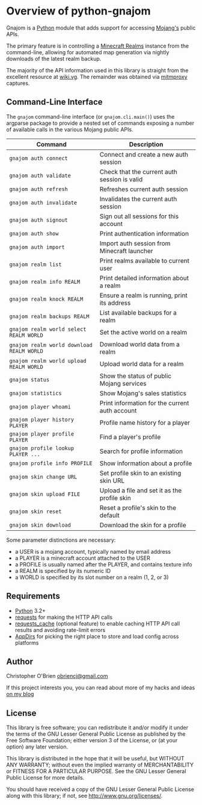 # Overview of python-gnajom

Gnajom is a [Python] module that adds support for accessing [Mojang's]
public APIs.

The primary feature is in controlling a [Minecraft Realms] instance
from the command-line, allowing for automated map generation via
nightly downloads of the latest realm backup.

[Python]: https://www.python.org

[Mojang's]: http://mojang.com

[Minecraft Realms]: http://minecraft.net/realms

The majority of the API information used in this library is straight
from the excellent resource at [wiki.vg](http://wiki.vg). The remainder was
obtained via [mitmproxy](https://mitmproxy.org/) captures.


## Command-Line Interface

The `gnajom` command-line interface (or `gnajom.cli.main()`) uses the
argparse package to provide a nested set of commands exposing a
number of available calls in the various Mojang public APIs.

| Command  | Description  |
|----------|--------------|
|`gnajom auth connect` |Connect and create a new auth session |
|`gnajom auth validate` |Check that the current auth session is valid |
|`gnajom auth refresh` |Refreshes current auth session |
|`gnajom auth invalidate` |Invalidates the current auth session |
|`gnajom auth signout`  |Sign out all sessions for this account |
|`gnajom auth show` |Print authentication information |
|`gnajom auth import` |Import auth session from Minecraft launcher |
|`gnajom realm list` |Print realms available to current user |
|`gnajom realm info REALM` |Print detailed information about a realm |
|`gnajom realm knock REALM` |Ensure a realm is running, print its address |
|`gnajom realm backups REALM` |List available backups for a realm |
|`gnajom realm world select REALM WORLD` |Set the active world on a realm |
|`gnajom realm world download REALM WORLD` |Download world data from a realm |
|`gnajom realm world upload REALM WORLD` |Upload world data for a realm |
|`gnajom status` |Show the status of public Mojang services |
|`gnajom statistics` |Show Mojang's sales statistics |
|`gnajom player whoami` |Print information for the current auth account |
|`gnajom player history PLAYER` |Profile name history for a player |
|`gnajom player profile PLAYER` |Find a player's profile |
|`gnajom profile lookup PLAYER ...` |Search for profile information |
|`gnajom profile info PROFILE` |Show information about a profile |
|`gnajom skin change URL` |Set profile skin to an existing skin URL |
|`gnajom skin upload FILE` |Upload a file and set it as the profile skin |
|`gnajom skin reset` |Reset a profile's skin to the default |
|`gnajom skin download` |Download the skin for a profile |

Some parameter distinctions are necessary:

* a USER is a mojang account, typically named by email address
* a PLAYER is a minecraft account attached to the USER
* a PROFILE is usually named after the PLAYER, and contains texture info
* a REALM is specified by its numeric ID
* a WORLD is specified by its slot number on a realm (1, 2, or 3)


## Requirements

- [Python] 3.2+
- [requests](https://pypi.python.org/pypi/requests) for making the
  HTTP API calls
- [requests_cache](https://pypi.python.org/pypi/requests-cache)
  (optional feature) to enable caching HTTP API call results and
  avoiding rate-limit errors
- [AppDirs](https://pypi.python.org/pypi/appdirs) for picking the
  right place to store and load config across platforms


## Author

Christopher O'Brien <obriencj@gmail.com>

If this project interests you, you can read about more of my hacks and
ideas [on my blog]

[on my blog]: http://obriencj.preoccupied.net


## License

This library is free software; you can redistribute it and/or modify
it under the terms of the GNU Lesser General Public License as
published by the Free Software Foundation; either version 3 of the
License, or (at your option) any later version.

This library is distributed in the hope that it will be useful, but
WITHOUT ANY WARRANTY; without even the implied warranty of
MERCHANTABILITY or FITNESS FOR A PARTICULAR PURPOSE. See the GNU
Lesser General Public License for more details.

You should have received a copy of the GNU Lesser General Public
License along with this library; if not, see
<http://www.gnu.org/licenses/>.
